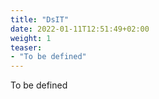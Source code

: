 ```yaml
---
title: "DsIT"
date: 2022-01-11T12:51:49+02:00
weight: 1
teaser:
- "To be defined"
---
```


To be defined
